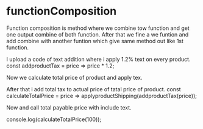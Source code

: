 # functionComposition
Function composition is method where we combine tow function and  get one output combine of both function.
After that we fine a we funtion and add combine with another funtion which give same method out like 1st function.

I upload a code of text addition where i apply 1.2% text on every product.
const addproductTax = price => price * 1.2;

Now we calculate total price of product and apply tex.

After that i add total tax to actual price of tatal price of product.
const calculateTotalPrice = price => applyproductShipping(addproductTax(price));

Now and call total payable price with include text.

console.log(calculateTotalPrice(100));
